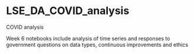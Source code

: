 # LSE_DA_COVID_analysis
COVID analysis

Week 6 notebooks include analysis of time series and responses to government questions on data types, continuous improvements and ethics

